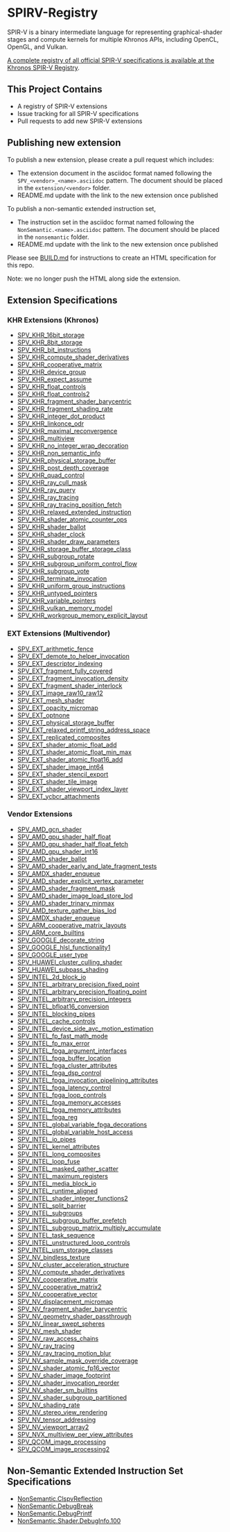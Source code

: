 # SPIRV-Registry

SPIR-V is a binary intermediate language for representing graphical-shader stages and compute kernels for multiple Khronos APIs, including OpenCL, OpenGL, and Vulkan.

[A complete registry of all official SPIR-V specifications is available at the
Khronos SPIR-V Registry](https://www.khronos.org/registry/spir-v/).

## This Project Contains

- A registry of SPIR-V extensions
- Issue tracking for all SPIR-V specifications
- Pull requests to add new SPIR-V extensions

## Publishing new extension

To publish a new extension, please create a pull request which includes:

- The extension document in the asciidoc format named following
  the `SPV_<vendor>_<name>.asciidoc` pattern. The document should be placed
  in the `extension/<vendor>` folder.
- README.md update with the link to the new extension once published

To publish a non-semantic extended instruction set,

- The instruction set in the asciidoc format named following
  the `NonSemantic.<name>.asciidoc` pattern. The document should be placed
  in the `nonsemantic` folder.
- README.md update with the link to the new extension once published

Please see [BUILD.md](BUILD.md) for instructions to create an HTML specification for this repo.

Note: we no longer push the HTML along side the extension.

## Extension Specifications

### KHR Extensions (Khronos)

* [SPV_KHR_16bit_storage                   ]( https://github.khronos.org/SPIRV-Registry/extensions/KHR/SPV_KHR_16bit_storage.html)
* [SPV_KHR_8bit_storage                    ]( https://github.khronos.org/SPIRV-Registry/extensions/KHR/SPV_KHR_8bit_storage.html)
* [SPV_KHR_bit_instructions                ]( https://github.khronos.org/SPIRV-Registry/extensions/KHR/SPV_KHR_bit_instructions.html)
* [SPV_KHR_compute_shader_derivatives      ]( https://github.khronos.org/SPIRV-Registry/extensions/KHR/SPV_KHR_compute_shader_derivatives.html)
* [SPV_KHR_cooperative_matrix              ]( https://github.khronos.org/SPIRV-Registry/extensions/KHR/SPV_KHR_cooperative_matrix.html)
* [SPV_KHR_device_group                    ]( https://github.khronos.org/SPIRV-Registry/extensions/KHR/SPV_KHR_device_group.html)
* [SPV_KHR_expect_assume                   ]( https://github.khronos.org/SPIRV-Registry/extensions/KHR/SPV_KHR_expect_assume.html)
* [SPV_KHR_float_controls                  ]( https://github.khronos.org/SPIRV-Registry/extensions/KHR/SPV_KHR_float_controls.html)
* [SPV_KHR_float_controls2                 ]( https://github.khronos.org/SPIRV-Registry/extensions/KHR/SPV_KHR_float_controls2.html)
* [SPV_KHR_fragment_shader_barycentric     ]( https://github.khronos.org/SPIRV-Registry/extensions/KHR/SPV_KHR_fragment_shader_barycentric.html)
* [SPV_KHR_fragment_shading_rate           ]( https://github.khronos.org/SPIRV-Registry/extensions/KHR/SPV_KHR_fragment_shading_rate.html)
* [SPV_KHR_integer_dot_product             ]( https://github.khronos.org/SPIRV-Registry/extensions/KHR/SPV_KHR_integer_dot_product.html)
* [SPV_KHR_linkonce_odr                    ]( https://github.khronos.org/SPIRV-Registry/extensions/KHR/SPV_KHR_linkonce_odr.html)
* [SPV_KHR_maximal_reconvergence           ]( https://github.khronos.org/SPIRV-Registry/extensions/KHR/SPV_KHR_maximal_reconvergence.html)
* [SPV_KHR_multiview                       ]( https://github.khronos.org/SPIRV-Registry/extensions/KHR/SPV_KHR_multiview.html)
* [SPV_KHR_no_integer_wrap_decoration      ]( https://github.khronos.org/SPIRV-Registry/extensions/KHR/SPV_KHR_no_integer_wrap_decoration.html)
* [SPV_KHR_non_semantic_info               ]( https://github.khronos.org/SPIRV-Registry/extensions/KHR/SPV_KHR_non_semantic_info.html)
* [SPV_KHR_physical_storage_buffer         ]( https://github.khronos.org/SPIRV-Registry/extensions/KHR/SPV_KHR_physical_storage_buffer.html)
* [SPV_KHR_post_depth_coverage             ]( https://github.khronos.org/SPIRV-Registry/extensions/KHR/SPV_KHR_post_depth_coverage.html)
* [SPV_KHR_quad_control                    ]( https://github.khronos.org/SPIRV-Registry/extensions/KHR/SPV_KHR_quad_control.html)
* [SPV_KHR_ray_cull_mask                   ]( https://github.khronos.org/SPIRV-Registry/extensions/KHR/SPV_KHR_ray_cull_mask.html)
* [SPV_KHR_ray_query                       ]( https://github.khronos.org/SPIRV-Registry/extensions/KHR/SPV_KHR_ray_query.html)
* [SPV_KHR_ray_tracing                     ]( https://github.khronos.org/SPIRV-Registry/extensions/KHR/SPV_KHR_ray_tracing.html)
* [SPV_KHR_ray_tracing_position_fetch      ]( https://github.khronos.org/SPIRV-Registry/extensions/KHR/SPV_KHR_ray_tracing_position_fetch.html)
* [SPV_KHR_relaxed_extended_instruction    ]( https://github.khronos.org/SPIRV-Registry/extensions/KHR/SPV_KHR_relaxed_extended_instruction.html)
* [SPV_KHR_shader_atomic_counter_ops       ]( https://github.khronos.org/SPIRV-Registry/extensions/KHR/SPV_KHR_shader_atomic_counter_ops.html)
* [SPV_KHR_shader_ballot                   ]( https://github.khronos.org/SPIRV-Registry/extensions/KHR/SPV_KHR_shader_ballot.html)
* [SPV_KHR_shader_clock                    ]( https://github.khronos.org/SPIRV-Registry/extensions/KHR/SPV_KHR_shader_clock.html)
* [SPV_KHR_shader_draw_parameters          ]( https://github.khronos.org/SPIRV-Registry/extensions/KHR/SPV_KHR_shader_draw_parameters.html)
* [SPV_KHR_storage_buffer_storage_class    ]( https://github.khronos.org/SPIRV-Registry/extensions/KHR/SPV_KHR_storage_buffer_storage_class.html)
* [SPV_KHR_subgroup_rotate                 ]( https://github.khronos.org/SPIRV-Registry/extensions/KHR/SPV_KHR_subgroup_rotate.html)
* [SPV_KHR_subgroup_uniform_control_flow   ]( https://github.khronos.org/SPIRV-Registry/extensions/KHR/SPV_KHR_subgroup_uniform_control_flow.html)
* [SPV_KHR_subgroup_vote                   ]( https://github.khronos.org/SPIRV-Registry/extensions/KHR/SPV_KHR_subgroup_vote.html)
* [SPV_KHR_terminate_invocation            ]( https://github.khronos.org/SPIRV-Registry/extensions/KHR/SPV_KHR_terminate_invocation.html)
* [SPV_KHR_uniform_group_instructions      ]( https://github.khronos.org/SPIRV-Registry/extensions/KHR/SPV_KHR_uniform_group_instructions.html)
* [SPV_KHR_untyped_pointers                ]( https://github.khronos.org/SPIRV-Registry/extensions/KHR/SPV_KHR_untyped_pointers.html)
* [SPV_KHR_variable_pointers               ]( https://github.khronos.org/SPIRV-Registry/extensions/KHR/SPV_KHR_variable_pointers.html)
* [SPV_KHR_vulkan_memory_model             ]( https://github.khronos.org/SPIRV-Registry/extensions/KHR/SPV_KHR_vulkan_memory_model.html)
* [SPV_KHR_workgroup_memory_explicit_layout]( https://github.khronos.org/SPIRV-Registry/extensions/KHR/SPV_KHR_workgroup_memory_explicit_layout.html)

### EXT Extensions (Multivendor)

* [SPV_EXT_arithmetic_fence                ]( https://github.khronos.org/SPIRV-Registry/extensions/EXT/SPV_EXT_arithmetic_fence.html)
* [SPV_EXT_demote_to_helper_invocation     ]( https://github.khronos.org/SPIRV-Registry/extensions/EXT/SPV_EXT_demote_to_helper_invocation.html)
* [SPV_EXT_descriptor_indexing             ]( https://github.khronos.org/SPIRV-Registry/extensions/EXT/SPV_EXT_descriptor_indexing.html)
* [SPV_EXT_fragment_fully_covered          ]( https://github.khronos.org/SPIRV-Registry/extensions/EXT/SPV_EXT_fragment_fully_covered.html)
* [SPV_EXT_fragment_invocation_density     ]( https://github.khronos.org/SPIRV-Registry/extensions/EXT/SPV_EXT_fragment_invocation_density.html)
* [SPV_EXT_fragment_shader_interlock       ]( https://github.khronos.org/SPIRV-Registry/extensions/EXT/SPV_EXT_fragment_shader_interlock.html)
* [SPV_EXT_image_raw10_raw12               ]( https://github.khronos.org/SPIRV-Registry/extensions/EXT/SPV_EXT_image_raw10_raw12.html)
* [SPV_EXT_mesh_shader                     ]( https://github.khronos.org/SPIRV-Registry/extensions/EXT/SPV_EXT_mesh_shader.html)
* [SPV_EXT_opacity_micromap                ]( https://github.khronos.org/SPIRV-Registry/extensions/EXT/SPV_EXT_opacity_micromap.html)
* [SPV_EXT_optnone                         ]( https://github.khronos.org/SPIRV-Registry/extensions/EXT/SPV_EXT_optnone.html)
* [SPV_EXT_physical_storage_buffer         ]( https://github.khronos.org/SPIRV-Registry/extensions/EXT/SPV_EXT_physical_storage_buffer.html)
* [SPV_EXT_relaxed_printf_string_address_space]( https://github.khronos.org/SPIRV-Registry/extensions/EXT/SPV_EXT_relaxed_printf_string_address_space.html)
* [SPV_EXT_replicated_composites           ]( https://github.khronos.org/SPIRV-Registry/extensions/EXT/SPV_EXT_replicated_composites.html)
* [SPV_EXT_shader_atomic_float_add         ]( https://github.khronos.org/SPIRV-Registry/extensions/EXT/SPV_EXT_shader_atomic_float_add.html)
* [SPV_EXT_shader_atomic_float_min_max     ]( https://github.khronos.org/SPIRV-Registry/extensions/EXT/SPV_EXT_shader_atomic_float_min_max.html)
* [SPV_EXT_shader_atomic_float16_add       ]( https://github.khronos.org/SPIRV-Registry/extensions/EXT/SPV_EXT_shader_atomic_float16_add.html)
* [SPV_EXT_shader_image_int64              ]( https://github.khronos.org/SPIRV-Registry/extensions/EXT/SPV_EXT_shader_image_int64.html)
* [SPV_EXT_shader_stencil_export           ]( https://github.khronos.org/SPIRV-Registry/extensions/EXT/SPV_EXT_shader_stencil_export.html)
* [SPV_EXT_shader_tile_image               ]( https://github.khronos.org/SPIRV-Registry/extensions/EXT/SPV_EXT_shader_tile_image.html)
* [SPV_EXT_shader_viewport_index_layer     ]( https://github.khronos.org/SPIRV-Registry/extensions/EXT/SPV_EXT_shader_viewport_index_layer.html)
* [SPV_EXT_ycbcr_attachments               ]( https://github.khronos.org/SPIRV-Registry/extensions/EXT/SPV_EXT_ycbcr_attachments.html)

### Vendor Extensions

* [SPV_AMD_gcn_shader                      ]( https://github.khronos.org/SPIRV-Registry/extensions/AMD/SPV_AMD_gcn_shader.html)
* [SPV_AMD_gpu_shader_half_float           ]( https://github.khronos.org/SPIRV-Registry/extensions/AMD/SPV_AMD_gpu_shader_half_float.html)
* [SPV_AMD_gpu_shader_half_float_fetch     ]( https://github.khronos.org/SPIRV-Registry/extensions/AMD/SPV_AMD_gpu_shader_half_float_fetch.html)
* [SPV_AMD_gpu_shader_int16                ]( https://github.khronos.org/SPIRV-Registry/extensions/AMD/SPV_AMD_gpu_shader_int16.html)
* [SPV_AMD_shader_ballot                   ]( https://github.khronos.org/SPIRV-Registry/extensions/AMD/SPV_AMD_shader_ballot.html)
* [SPV_AMD_shader_early_and_late_fragment_tests]( https://github.khronos.org/SPIRV-Registry/extensions/AMD/SPV_AMD_shader_early_and_late_fragment_tests.html)
* [SPV_AMDX_shader_enqueue                 ]( https://github.khronos.org/SPIRV-Registry/extensions/AMD/SPV_AMDX_shader_enqueue.html)
* [SPV_AMD_shader_explicit_vertex_parameter]( https://github.khronos.org/SPIRV-Registry/extensions/AMD/SPV_AMD_shader_explicit_vertex_parameter.html)
* [SPV_AMD_shader_fragment_mask            ]( https://github.khronos.org/SPIRV-Registry/extensions/AMD/SPV_AMD_shader_fragment_mask.html)
* [SPV_AMD_shader_image_load_store_lod     ]( https://github.khronos.org/SPIRV-Registry/extensions/AMD/SPV_AMD_shader_image_load_store_lod.html)
* [SPV_AMD_shader_trinary_minmax           ]( https://github.khronos.org/SPIRV-Registry/extensions/AMD/SPV_AMD_shader_trinary_minmax.html)
* [SPV_AMD_texture_gather_bias_lod         ]( https://github.khronos.org/SPIRV-Registry/extensions/AMD/SPV_AMD_texture_gather_bias_lod.html)
* [SPV_AMDX_shader_enqueue                 ]( https://github.khronos.org/SPIRV-Registry/extensions/AMD/SPV_AMDX_shader_enqueue.html)
* [SPV_ARM_cooperative_matrix_layouts      ]( https://github.khronos.org/SPIRV-Registry/extensions/ARM/SPV_ARM_cooperative_matrix_layouts.html)
* [SPV_ARM_core_builtins                   ]( https://github.khronos.org/SPIRV-Registry/extensions/ARM/SPV_ARM_core_builtins.html)
* [SPV_GOOGLE_decorate_string              ]( https://github.khronos.org/SPIRV-Registry/extensions/GOOGLE/SPV_GOOGLE_decorate_string.html)
* [SPV_GOOGLE_hlsl_functionality1          ]( https://github.khronos.org/SPIRV-Registry/extensions/GOOGLE/SPV_GOOGLE_hlsl_functionality1.html)
* [SPV_GOOGLE_user_type                    ]( https://github.khronos.org/SPIRV-Registry/extensions/GOOGLE/SPV_GOOGLE_user_type.html)
* [SPV_HUAWEI_cluster_culling_shader       ]( https://github.khronos.org/SPIRV-Registry/extensions/HUAWEI/SPV_HUAWEI_cluster_culling_shader.html)
* [SPV_HUAWEI_subpass_shading              ]( https://github.khronos.org/SPIRV-Registry/extensions/HUAWEI/SPV_HUAWEI_subpass_shading.html)
* [SPV_INTEL_2d_block_io                   ]( https://github.khronos.org/SPIRV-Registry/extensions/INTEL/SPV_INTEL_2d_block_io.html)
* [SPV_INTEL_arbitrary_precision_fixed_point]( https://github.khronos.org/SPIRV-Registry/extensions/INTEL/SPV_INTEL_arbitrary_precision_fixed_point.html)
* [SPV_INTEL_arbitrary_precision_floating_point]( https://github.khronos.org/SPIRV-Registry/extensions/INTEL/SPV_INTEL_arbitrary_precision_floating_point.html)
* [SPV_INTEL_arbitrary_precision_integers  ]( https://github.khronos.org/SPIRV-Registry/extensions/INTEL/SPV_INTEL_arbitrary_precision_integers.html)
* [SPV_INTEL_bfloat16_conversion           ]( https://github.khronos.org/SPIRV-Registry/extensions/INTEL/SPV_INTEL_bfloat16_conversion.html)
* [SPV_INTEL_blocking_pipes                ]( https://github.khronos.org/SPIRV-Registry/extensions/INTEL/SPV_INTEL_blocking_pipes.html)
* [SPV_INTEL_cache_controls                ]( https://github.khronos.org/SPIRV-Registry/extensions/INTEL/SPV_INTEL_cache_controls.html)
* [SPV_INTEL_device_side_avc_motion_estimation]( https://github.khronos.org/SPIRV-Registry/extensions/INTEL/SPV_INTEL_device_side_avc_motion_estimation.html)
* [SPV_INTEL_fp_fast_math_mode             ]( https://github.khronos.org/SPIRV-Registry/extensions/INTEL/SPV_INTEL_fp_fast_math_mode.html)
* [SPV_INTEL_fp_max_error                  ]( https://github.khronos.org/SPIRV-Registry/extensions/INTEL/SPV_INTEL_fp_max_error.html)
* [SPV_INTEL_fpga_argument_interfaces      ]( https://github.khronos.org/SPIRV-Registry/extensions/INTEL/SPV_INTEL_fpga_argument_interfaces.html)
* [SPV_INTEL_fpga_buffer_location          ]( https://github.khronos.org/SPIRV-Registry/extensions/INTEL/SPV_INTEL_fpga_buffer_location.html)
* [SPV_INTEL_fpga_cluster_attributes       ]( https://github.khronos.org/SPIRV-Registry/extensions/INTEL/SPV_INTEL_fpga_cluster_attributes.html)
* [SPV_INTEL_fpga_dsp_control              ]( https://github.khronos.org/SPIRV-Registry/extensions/INTEL/SPV_INTEL_fpga_dsp_control.html)
* [SPV_INTEL_fpga_invocation_pipelining_attributes]( https://github.khronos.org/SPIRV-Registry/extensions/INTEL/SPV_INTEL_fpga_invocation_pipelining_attributes.html)
* [SPV_INTEL_fpga_latency_control          ]( https://github.khronos.org/SPIRV-Registry/extensions/INTEL/SPV_INTEL_fpga_latency_control.html)
* [SPV_INTEL_fpga_loop_controls            ]( https://github.khronos.org/SPIRV-Registry/extensions/INTEL/SPV_INTEL_fpga_loop_controls.html)
* [SPV_INTEL_fpga_memory_accesses          ]( https://github.khronos.org/SPIRV-Registry/extensions/INTEL/SPV_INTEL_fpga_memory_accesses.html)
* [SPV_INTEL_fpga_memory_attributes        ]( https://github.khronos.org/SPIRV-Registry/extensions/INTEL/SPV_INTEL_fpga_memory_attributes.html)
* [SPV_INTEL_fpga_reg                      ]( https://github.khronos.org/SPIRV-Registry/extensions/INTEL/SPV_INTEL_fpga_reg.html)
* [SPV_INTEL_global_variable_fpga_decorations]( https://github.khronos.org/SPIRV-Registry/extensions/INTEL/SPV_INTEL_global_variable_fpga_decorations.html)
* [SPV_INTEL_global_variable_host_access   ]( https://github.khronos.org/SPIRV-Registry/extensions/INTEL/SPV_INTEL_global_variable_host_access.html)
* [SPV_INTEL_io_pipes                      ]( https://github.khronos.org/SPIRV-Registry/extensions/INTEL/SPV_INTEL_io_pipes.html)
* [SPV_INTEL_kernel_attributes             ]( https://github.khronos.org/SPIRV-Registry/extensions/INTEL/SPV_INTEL_kernel_attributes.html)
* [SPV_INTEL_long_composites               ]( https://github.khronos.org/SPIRV-Registry/extensions/INTEL/SPV_INTEL_long_composites.html)
* [SPV_INTEL_loop_fuse                     ]( https://github.khronos.org/SPIRV-Registry/extensions/INTEL/SPV_INTEL_loop_fuse.html)
* [SPV_INTEL_masked_gather_scatter         ]( https://github.khronos.org/SPIRV-Registry/extensions/INTEL/SPV_INTEL_masked_gather_scatter.html)
* [SPV_INTEL_maximum_registers             ]( https://github.khronos.org/SPIRV-Registry/extensions/INTEL/SPV_INTEL_maximum_registers.html)
* [SPV_INTEL_media_block_io                ]( https://github.khronos.org/SPIRV-Registry/extensions/INTEL/SPV_INTEL_media_block_io.html)
* [SPV_INTEL_runtime_aligned               ]( https://github.khronos.org/SPIRV-Registry/extensions/INTEL/SPV_INTEL_runtime_aligned.html)
* [SPV_INTEL_shader_integer_functions2     ]( https://github.khronos.org/SPIRV-Registry/extensions/INTEL/SPV_INTEL_shader_integer_functions2.html)
* [SPV_INTEL_split_barrier                 ]( https://github.khronos.org/SPIRV-Registry/extensions/INTEL/SPV_INTEL_split_barrier.html)
* [SPV_INTEL_subgroups                     ]( https://github.khronos.org/SPIRV-Registry/extensions/INTEL/SPV_INTEL_subgroups.html)
* [SPV_INTEL_subgroup_buffer_prefetch      ]( https://github.khronos.org/SPIRV-Registry/extensions/INTEL/SPV_INTEL_subgroup_buffer_prefetch.html)
* [SPV_INTEL_subgroup_matrix_multiply_accumulate]( https://github.khronos.org/SPIRV-Registry/extensions/INTEL/SPV_INTEL_subgroup_matrix_multiply_accumulate.html)
* [SPV_INTEL_task_sequence                 ]( https://github.khronos.org/SPIRV-Registry/extensions/INTEL/SPV_INTEL_task_sequence.html)
* [SPV_INTEL_unstructured_loop_controls    ]( https://github.khronos.org/SPIRV-Registry/extensions/INTEL/SPV_INTEL_unstructured_loop_controls.html)
* [SPV_INTEL_usm_storage_classes           ]( https://github.khronos.org/SPIRV-Registry/extensions/INTEL/SPV_INTEL_usm_storage_classes.html)
* [SPV_NV_bindless_texture                 ]( https://github.khronos.org/SPIRV-Registry/extensions/NV/SPV_NV_bindless_texture.html)
* [SPV_NV_cluster_acceleration_structure   ]( https://github.khronos.org/SPIRV-Registry/extensions/NV/SPV_NV_cluster_acceleration_structure.html)
* [SPV_NV_compute_shader_derivatives       ]( https://github.khronos.org/SPIRV-Registry/extensions/NV/SPV_NV_compute_shader_derivatives.html)
* [SPV_NV_cooperative_matrix               ]( https://github.khronos.org/SPIRV-Registry/extensions/NV/SPV_NV_cooperative_matrix.html)
* [SPV_NV_cooperative_matrix2              ]( https://github.khronos.org/SPIRV-Registry/extensions/NV/SPV_NV_cooperative_matrix2.html)
* [SPV_NV_cooperative_vector               ]( https://github.khronos.org/SPIRV-Registry/extensions/NV/SPV_NV_cooperative_vector.html)
* [SPV_NV_displacement_micromap            ]( https://github.khronos.org/SPIRV-Registry/extensions/NV/SPV_NV_displacement_micromap.html)
* [SPV_NV_fragment_shader_barycentric      ]( https://github.khronos.org/SPIRV-Registry/extensions/NV/SPV_NV_fragment_shader_barycentric.html)
* [SPV_NV_geometry_shader_passthrough      ]( https://github.khronos.org/SPIRV-Registry/extensions/NV/SPV_NV_geometry_shader_passthrough.html)
* [SPV_NV_linear_swept_spheres             ]( https://github.khronos.org/SPIRV-Registry/extensions/NV/SPV_NV_linear_swept_spheres.html)
* [SPV_NV_mesh_shader                      ]( https://github.khronos.org/SPIRV-Registry/extensions/NV/SPV_NV_mesh_shader.html)
* [SPV_NV_raw_access_chains                ]( https://github.khronos.org/SPIRV-Registry/extensions/NV/SPV_NV_raw_access_chains.html)
* [SPV_NV_ray_tracing                      ]( https://github.khronos.org/SPIRV-Registry/extensions/NV/SPV_NV_ray_tracing.html)
* [SPV_NV_ray_tracing_motion_blur          ]( https://github.khronos.org/SPIRV-Registry/extensions/NV/SPV_NV_ray_tracing_motion_blur.html)
* [SPV_NV_sample_mask_override_coverage    ]( https://github.khronos.org/SPIRV-Registry/extensions/NV/SPV_NV_sample_mask_override_coverage.html)
* [SPV_NV_shader_atomic_fp16_vector        ]( https://github.khronos.org/SPIRV-Registry/extensions/NV/SPV_NV_shader_atomic_fp16_vector.html)
* [SPV_NV_shader_image_footprint           ]( https://github.khronos.org/SPIRV-Registry/extensions/NV/SPV_NV_shader_image_footprint.html)
* [SPV_NV_shader_invocation_reorder        ]( https://github.khronos.org/SPIRV-Registry/extensions/NV/SPV_NV_shader_invocation_reorder.html)
* [SPV_NV_shader_sm_builtins               ]( https://github.khronos.org/SPIRV-Registry/extensions/NV/SPV_NV_shader_sm_builtins.html)
* [SPV_NV_shader_subgroup_partitioned      ]( https://github.khronos.org/SPIRV-Registry/extensions/NV/SPV_NV_shader_subgroup_partitioned.html)
* [SPV_NV_shading_rate                     ]( https://github.khronos.org/SPIRV-Registry/extensions/NV/SPV_NV_shading_rate.html)
* [SPV_NV_stereo_view_rendering            ]( https://github.khronos.org/SPIRV-Registry/extensions/NV/SPV_NV_stereo_view_rendering.html)
* [SPV_NV_tensor_addressing                ]( https://github.khronos.org/SPIRV-Registry/extensions/NV/SPV_NV_tensor_addressing.html)
* [SPV_NV_viewport_array2                  ]( https://github.khronos.org/SPIRV-Registry/extensions/NV/SPV_NV_viewport_array2.html)
* [SPV_NVX_multiview_per_view_attributes   ]( https://github.khronos.org/SPIRV-Registry/extensions/NV/SPV_NVX_multiview_per_view_attributes.html)
* [SPV_QCOM_image_processing               ]( https://github.khronos.org/SPIRV-Registry/extensions/QCOM/SPV_QCOM_image_processing.html)
* [SPV_QCOM_image_processing2              ]( https://github.khronos.org/SPIRV-Registry/extensions/QCOM/SPV_QCOM_image_processing2.html)

## Non-Semantic Extended Instruction Set Specifications

* [NonSemantic.ClspvReflection             ]( https://github.khronos.org/SPIRV-Registry/nonsemantic/NonSemantic.ClspvReflection.html)
* [NonSemantic.DebugBreak                  ]( https://github.khronos.org/SPIRV-Registry/nonsemantic/NonSemantic.DebugBreak.html)
* [NonSemantic.DebugPrintf                 ]( https://github.khronos.org/SPIRV-Registry/nonsemantic/NonSemantic.DebugPrintf.html)
* [NonSemantic.Shader.DebugInfo.100        ]( https://github.khronos.org/SPIRV-Registry/nonsemantic/NonSemantic.Shader.DebugInfo.100.html)
